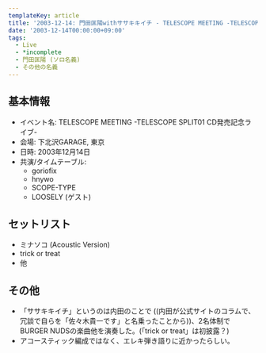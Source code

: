 ```yaml
---
templateKey: article
title: '2003-12-14: 門田匡陽withササキキイチ - TELESCOPE MEETING -TELESCOPE SPLIT01 CD発売記念ライブ- at 下北沢GARAGE'
date: '2003-12-14T00:00:00+09:00'
tags:
  - Live
  - *incomplete
  - 門田匡陽 (ソロ名義)
  - その他の名義
---
```

## 基本情報

* イベント名: TELESCOPE MEETING -TELESCOPE SPLIT01 CD発売記念ライブ-
* 会場: 下北沢GARAGE, 東京
* 日時: 2003年12月14日
* 共演/タイムテーブル:
  * goriofix
  * hnywo
  * SCOPE-TYPE
  * LOOSELY (ゲスト)


## セットリスト

* ミナソコ (Acoustic Version)
* trick or treat
* 他

## その他

* 「ササキキイチ」というのは内田のことで ((内田が公式サイトのコラムで、冗談で自らを「佐々木貴一です」と名乗ったことから))、2名体制でBURGER NUDSの楽曲他を演奏した。(「trick or treat」は初披露？)
* アコースティック編成ではなく、エレキ弾き語りに近かったらしい。
